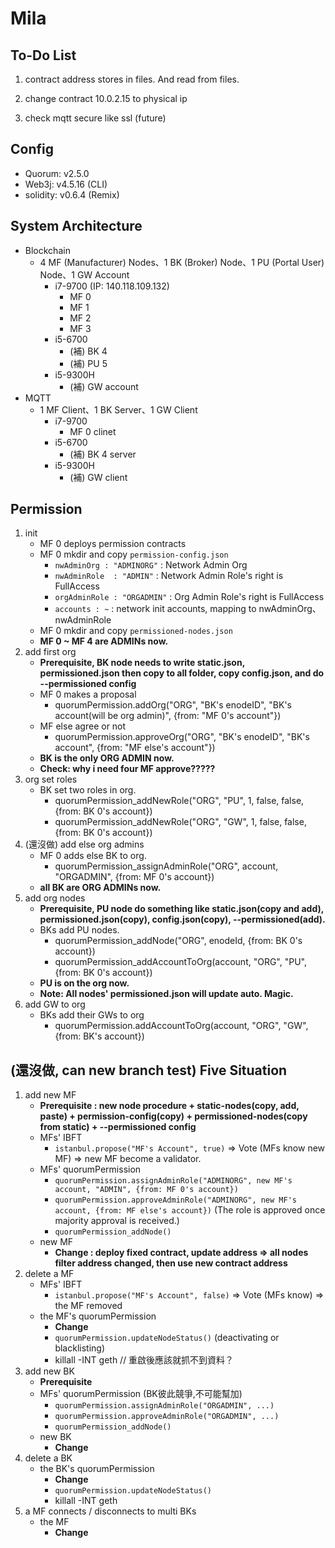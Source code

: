 # Mila

## To-Do List
1. contract address stores in files. And read from files.
2. change contract 10.0.2.15 to physical ip

3. check mqtt secure like ssl (future)

## Config
- Quorum:	v2.5.0
- Web3j:	v4.5.16 (CLI)
- solidity:	v0.6.4 (Remix)

## System Architecture
- Blockchain
  - 4 MF (Manufacturer) Nodes、1 BK (Broker) Node、1 PU (Portal User) Node、1 GW Account
    - i7-9700  (IP: 140.118.109.132)
      - MF 0
      - MF 1
      - MF 2
      - MF 3
    - i5-6700
      - (補) BK 4
      - (補) PU 5
    - i5-9300H
      - (補) GW account
- MQTT
  - 1 MF Client、1 BK Server、1 GW Client
    - i7-9700
      - MF 0 clinet
    - i5-6700
      - (補) BK 4 server
    - i5-9300H
      - (補) GW client

## Permission
1. init
    - MF 0 deploys permission contracts
    - MF 0 mkdir and copy `permission-config.json`
      - `nwAdminOrg : "ADMINORG"`        : Network Admin Org
      - `nwAdminRole  : "ADMIN"`         : Network Admin Role's right is FullAccess
      - `orgAdminRole : "ORGADMIN"`      : Org Admin Role's right is FullAccess
      - `accounts : ~`                   : network init accounts, mapping to nwAdminOrg、nwAdminRole
    - MF 0  mkdir and copy `permissioned-nodes.json`
    - **MF 0 ~ MF 4 are ADMINs now.**
2. add first org
	- **Prerequisite, BK node needs to write static.json, permissioned.json then copy to all folder, copy config.json, and do --permissioned config**
	- MF 0 makes a proposal
	  - quorumPermission.addOrg("ORG", "BK's enodeID", "BK's account(will be org admin)", {from: "MF 0's account"})
	- MF else agree or not
	  - quorumPermission.approveOrg("ORG", "BK's enodeID", "BK's account", {from: "MF else's account"})
	- **BK is the only ORG ADMIN now.**
	- **Check: why i need four MF approve?????**
3. org set roles
	- BK set two roles in org.
	  - quorumPermission_addNewRole("ORG", "PU", 1, false, false, {from: BK 0's account})
	  - quorumPermission_addNewRole("ORG", "GW", 1, false, false, {from: BK 0's account})
4. (還沒做) add else org admins
	- MF 0 adds else BK to org.
	  - quorumPermission_assignAdminRole("ORG", account, "ORGADMIN", {from: MF 0's account})
	- **all BK are ORG ADMINs now.**
5. add org nodes
	- **Prerequisite, PU node do something like static.json(copy and add), permissioned.json(copy), config.json(copy), --permissioned(add).**
	- BKs add PU nodes.
	  - quorumPermission_addNode("ORG", enodeId, {from: BK 0's account})
	  - quorumPermission_addAccountToOrg(account, "ORG", "PU", {from: BK 0's account})
	- **PU is on the org now.**
	- **Note: All nodes' permissioned.json will update auto. Magic.**
6. add GW to org
	- BKs add their GWs to org
	  - quorumPermission.addAccountToOrg(account, "ORG", "GW", {from: BK's account})

## (還沒做, can new branch test) Five Situation
1. add new MF
	- **Prerequisite : new node procedure + static-nodes(copy, add, paste) + permission-config(copy) + permissioned-nodes(copy from static) + --permissioned config**
	- MFs' IBFT
	  - `istanbul.propose("MF's Account", true)` => Vote (MFs know new MF) => new MF become a validator.
	- MFs' quorumPermission
	  - `quorumPermission.assignAdminRole("ADMINORG", new MF's account, "ADMIN", {from: MF 0's account})`
	  - `quorumPermission.approveAdminRole("ADMINORG", new MF's account, {from: MF else's account})`  (The role is approved once majority approval is received.)
	  - `quorumPermission_addNode()`
	- new MF
	  - **Change : deploy fixed contract, update address => all nodes filter address changed, then use new contract address**
2. delete a MF
	- MFs' IBFT
	  - `istanbul.propose("MF's Account", false)` => Vote (MFs know) => the MF removed
	- the MF's quorumPermission
	  - **Change**
	  - `quorumPermission.updateNodeStatus()` (deactivating or blacklisting)
	  - killall -INT geth // 重啟後應該就抓不到資料？
3. add new BK
	- **Prerequisite**
	- MFs' quorumPermission (BK彼此競爭,不可能幫加)
	  - `quorumPermission.assignAdminRole("ORGADMIN", ...)`
	  - `quorumPermission.approveAdminRole("ORGADMIN", ...)`
	  - `quorumPermission_addNode()`
	- new BK
	  - **Change**
4. delete a BK
	- the BK's quorumPermission
	  - **Change**
	  - `quorumPermission.updateNodeStatus()`
	  - killall -INT geth
5. a MF connects / disconnects to multi BKs
	- the MF
	  - **Change**


